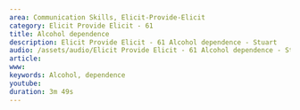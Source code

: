 ```yaml
---
area: Communication Skills, Elicit-Provide-Elicit
category: Elicit Provide Elicit - 61
title: Alcohol dependence
description: Elicit Provide Elicit - 61 Alcohol dependence - Stuart
audio: /assets/audio/Elicit Provide Elicit - 61 Alcohol dependence - Stuart - MQ.mp3
article: 
www: 
keywords: Alcohol, dependence
youtube: 
duration: 3m 49s
--- 
```

